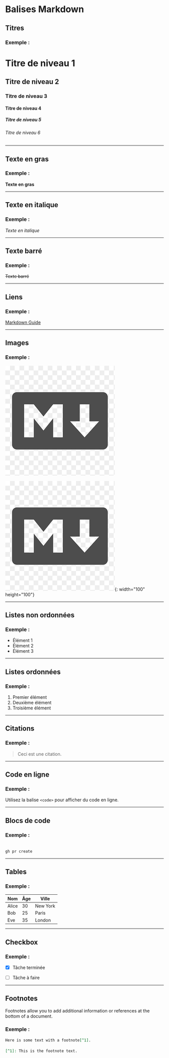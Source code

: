 # Balises Markdown

## Titres

### Exemple :

# Titre de niveau 1
## Titre de niveau 2
### Titre de niveau 3
#### Titre de niveau 4
##### Titre de niveau 5
###### Titre de niveau 6

---

## Texte en gras

### Exemple :

**Texte en gras**

---

## Texte en italique

### Exemple :

*Texte en italique*

---

## Texte barré

### Exemple :

~~Texte barré~~

---

## Liens

### Exemple :

[Markdown Guide](https://www.markdownguide.org/)

---

## Images

### Exemple :

![Logo Markdown](/docs/rappel-markdown/images/markdownlogo.png)



![Logo Markdown](/docs/rappel-markdown/images/markdownlogo.png){: width="100" height="100"}








---

## Listes non ordonnées

### Exemple :

- Élément 1
- Élément 2
- Élément 3

---

## Listes ordonnées

### Exemple :

1. Premier élément
2. Deuxième élément
3. Troisième élément

---

## Citations

### Exemple :

> Ceci est une citation.

---

## Code en ligne

### Exemple :

Utilisez la balise `<code>` pour afficher du code en ligne.

---

## Blocs de code

### Exemple :


```markdown

gh pr create 

```




---

## Tables

### Exemple :

| Nom   | Âge | Ville    |
|-------|-----|----------|
| Alice | 30  | New York |
| Bob   | 25  | Paris    |
| Eve   | 35  | London   |

---

## Checkbox

### Exemple :

- [x] Tâche terminée
- [ ] Tâche à faire
  


---
  ## Footnotes

Footnotes allow you to add additional information or references at the bottom of a document.

### Exemple :
```markdown
Here is some text with a footnote[^1].

[^1]: This is the footnote text.

```